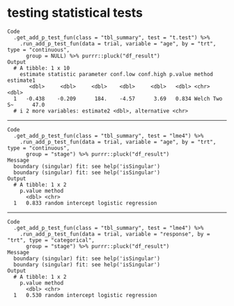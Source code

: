 # testing statistical tests

    Code
      .get_add_p_test_fun(class = "tbl_summary", test = "t.test") %>%
        .run_add_p_test_fun(data = trial, variable = "age", by = "trt", type = "continuous",
          group = NULL) %>% purrr::pluck("df_result")
    Output
      # A tibble: 1 x 10
        estimate statistic parameter conf.low conf.high p.value method       estimate1
           <dbl>     <dbl>     <dbl>    <dbl>     <dbl>   <dbl> <chr>            <dbl>
      1   -0.438    -0.209      184.    -4.57      3.69   0.834 Welch Two S~      47.0
      # i 2 more variables: estimate2 <dbl>, alternative <chr>

---

    Code
      .get_add_p_test_fun(class = "tbl_summary", test = "lme4") %>%
        .run_add_p_test_fun(data = trial, variable = "age", by = "trt", type = "continuous",
          group = "stage") %>% purrr::pluck("df_result")
    Message
      boundary (singular) fit: see help('isSingular')
      boundary (singular) fit: see help('isSingular')
    Output
      # A tibble: 1 x 2
        p.value method                              
          <dbl> <chr>                               
      1   0.833 random intercept logistic regression

---

    Code
      .get_add_p_test_fun(class = "tbl_summary", test = "lme4") %>%
        .run_add_p_test_fun(data = trial, variable = "response", by = "trt", type = "categorical",
          group = "stage") %>% purrr::pluck("df_result")
    Message
      boundary (singular) fit: see help('isSingular')
      boundary (singular) fit: see help('isSingular')
    Output
      # A tibble: 1 x 2
        p.value method                              
          <dbl> <chr>                               
      1   0.530 random intercept logistic regression

